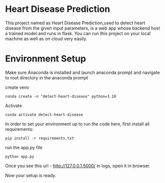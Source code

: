 # Heart Disease Prediction

This project named as Heart Disease Prediction,used to detect heart disease from the given input parameters, is a web app whose backend host a  trained model  and runs in flask. You can run this project on your local machine as well as on cloud very easily.



# Environment Setup

Make sure Anaconda is installed and launch anaconda prompt and navigate to root directory in the anaconda prompt

create venv

```shell
conda create -n "detect-heart-disease" python=3.10
```

Activate

```shell
conda activate detect-heart-disease
```

In order to set your environment up to run the code here, first install all requirements:

```shell
pip install -r requirements.txt
```

run the app.py file 

```shell
python app.py
```

Once you see this url - http://127.0.0.1:5000/ in logs, open it in browser.

Now your setup is ready.